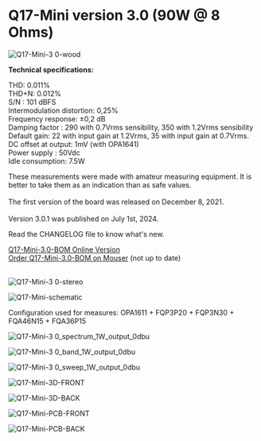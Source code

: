 # Q17-Mini version 3.0 (90W @ 8 Ohms)</b><br>

![Q17-Mini-3 0-wood](https://github.com/stefaweb/Q17-Amplifier/assets/12907102/68a157e1-7c4c-4b81-8558-91945bf384a3)

<b>Technical specifications:</b>

THD: 0.011%<br>
THD+N: 0.012%<br>
S/N : 101 dBFS<br>
Intermodulation distortion: 0,25%<br>
Frequency response: ±0,2 dB<br>
Damping factor : 290 with 0.7Vrms sensibility, 350 with 1.2Vrms sensibility<br>
Default gain: 22 with input gain at 1.2Vrms, 35 with input gain at 0.7Vrms.<br>
DC offset at output: 1mV (with OPA1641)<br>
Power supply : 50Vdc<br>
Idle consumption: 7.5W

These measurements were made with amateur measuring equipment. It is better to take them as an indication than as safe values. 
<br>
<br>
The first version of the board was released on December 8, 2021.
<br>
<br>
Version 3.0.1 was published on July 1st, 2024.

Read the CHANGELOG file to know what's new.

<a href="https://audio.cyberkata.org/Q17-Mini-BOM-3.0.html">Q17-Mini-3.0-BOM Online Version</a><br>
<a href="https://www.mouser.fr/ProjectManager/ProjectDetail.aspx?AccessID=e4eb528eff">Order Q17-Mini-3.0-BOM on Mouser</a> (not up to date)<br> 
<br>

![Q17-Mini-3 0-stereo](https://github.com/stefaweb/Q17-Amplifier/assets/12907102/6ebd8f31-758f-45a4-9b8a-f3d3397181cd)

![Q17-Mini-schematic](https://github.com/user-attachments/assets/fee30041-2718-44d9-a1f5-b25344c16745)

Configuration used for measures: OPA1611 + FQP3P20 + FQP3N30 + FQA46N15 + FQA36P15

![Q17-Mini-3 0_spectrum_1W_output_0dbu](https://github.com/stefaweb/Q17-Amplifier/assets/12907102/652991bf-89b8-47a5-9773-a54ccd45459d)

![Q17-Mini-3 0_band_1W_output_0dbu](https://github.com/stefaweb/Q17-Amplifier/assets/12907102/32247fd3-2e5e-40dc-b112-86db89531411)

![Q17-Mini-3 0_sweep_1W_output_0dbu](https://github.com/stefaweb/Q17-Amplifier/assets/12907102/6f0499d1-96ef-41c4-ad6a-c7098ba61f3f)

![Q17-Mini-3D-FRONT](https://github.com/stefaweb/Q17-Amplifier/assets/12907102/ee1d964c-2dcf-4c85-a294-9576a06d4e31)

![Q17-Mini-3D-BACK](https://github.com/stefaweb/Q17-Amplifier/assets/12907102/2cd7e715-3ccf-41d6-b32b-87795163f213)

![Q17-Mini-PCB-FRONT](https://github.com/stefaweb/Q17-Amplifier/assets/12907102/6a81a9e9-a35b-4e05-a966-3fabf71959e1)

![Q17-Mini-PCB-BACK](https://github.com/stefaweb/Q17-Amplifier/assets/12907102/61335b10-816a-4e2d-a770-af75401da069)


